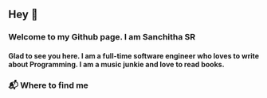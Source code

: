 ## Hey 👋 

### Welcome to my Github page. I am Sanchitha SR

#### Glad to see you here. I am a full-time software engineer who loves to write about Programming. I am a music junkie and love to read books.
  

### 📬 Where to find me
    


<!--
**Sanchithasharma/sanchithasharma** is a ✨ _special_ ✨ repository because its `README.md` (this file) appears on your GitHub profile.

Here are some ideas to get you started:

- 🔭 I’m currently working on ...
- 🌱 I’m currently learning ...
- 👯 I’m looking to collaborate on ...
- 🤔 I’m looking for help with ...
- 💬 Ask me about ...
- 📫 How to reach me: ...
- 😄 Pronouns: ...
- ⚡ Fun fact: ...
-->
